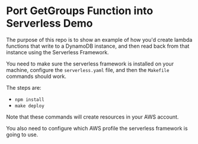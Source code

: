 # Port GetGroups Function into Serverless Demo
The purpose of this repo is to show an example of how you'd create lambda functions that write to a DynamoDB instance,
and then read back from that instance using the Serverless Framework.

You need to make sure the serverless framework is installed on your machine, configure the `serverless.yaml` file, and 
then the `Makefile` commands should work. 

The steps are:
* `npm install`
* `make deploy`

Note that these commands will create resources in your AWS account. 

You also need to configure which AWS profile the serverless framework is going to use. 
